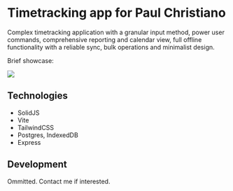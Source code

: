 # Timetracking app for Paul Christiano

Complex timetracking application with a granular input method, power user commands, comprehensive reporting and calendar view, full offline functionality with a reliable sync, bulk operations and minimalist design.

Brief showcase:

![](media/showcase.gif)

## Technologies

* SolidJS
* Vite
* TailwindCSS
* Postgres, IndexedDB
* Express

## Development

Ommitted. Contact me if interested.